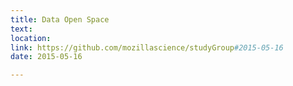 ```yaml
---
title: Data Open Space
text: 
location: 
link: https://github.com/mozillascience/studyGroup#2015-05-16
date: 2015-05-16

---
```

